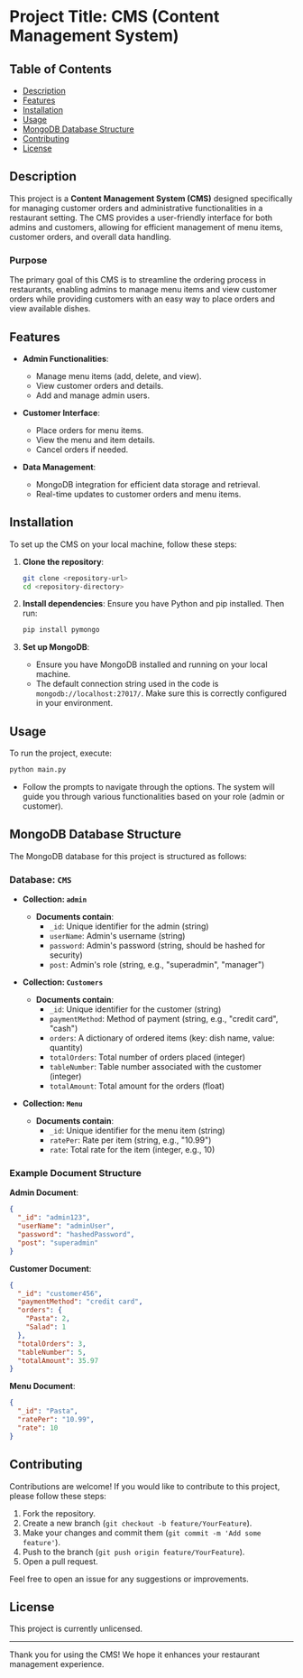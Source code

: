 # Project Title: CMS (Content Management System)

## Table of Contents
- [Description](#description)
- [Features](#features)
- [Installation](#installation)
- [Usage](#usage)
- [MongoDB Database Structure](#mongodb-database-structure)
- [Contributing](#contributing)
- [License](#license)

## Description
This project is a **Content Management System (CMS)** designed specifically for managing customer orders and administrative functionalities in a restaurant setting. The CMS provides a user-friendly interface for both admins and customers, allowing for efficient management of menu items, customer orders, and overall data handling.

### Purpose
The primary goal of this CMS is to streamline the ordering process in restaurants, enabling admins to manage menu items and view customer orders while providing customers with an easy way to place orders and view available dishes.

## Features
- **Admin Functionalities**:
  - Manage menu items (add, delete, and view).
  - View customer orders and details.
  - Add and manage admin users.
  
- **Customer Interface**:
  - Place orders for menu items.
  - View the menu and item details.
  - Cancel orders if needed.
  
- **Data Management**:
  - MongoDB integration for efficient data storage and retrieval.
  - Real-time updates to customer orders and menu items.

## Installation
To set up the CMS on your local machine, follow these steps:

1. **Clone the repository**:
   ```bash
   git clone <repository-url>
   cd <repository-directory>
   ```

2. **Install dependencies**:
   Ensure you have Python and pip installed. Then run:
   ```bash
   pip install pymongo
   ```

3. **Set up MongoDB**:
   - Ensure you have MongoDB installed and running on your local machine.
   - The default connection string used in the code is `mongodb://localhost:27017/`. Make sure this is correctly configured in your environment.

## Usage
To run the project, execute:
```bash
python main.py
```
- Follow the prompts to navigate through the options. The system will guide you through various functionalities based on your role (admin or customer).

## MongoDB Database Structure
The MongoDB database for this project is structured as follows:

### Database: `CMS`
- **Collection: `admin`**
  - **Documents contain**:
    - `_id`: Unique identifier for the admin (string)
    - `userName`: Admin's username (string)
    - `password`: Admin's password (string, should be hashed for security)
    - `post`: Admin's role (string, e.g., "superadmin", "manager")

- **Collection: `Customers`**
  - **Documents contain**:
    - `_id`: Unique identifier for the customer (string)
    - `paymentMethod`: Method of payment (string, e.g., "credit card", "cash")
    - `orders`: A dictionary of ordered items (key: dish name, value: quantity)
    - `totalOrders`: Total number of orders placed (integer)
    - `tableNumber`: Table number associated with the customer (integer)
    - `totalAmount`: Total amount for the orders (float)

- **Collection: `Menu`**
  - **Documents contain**:
    - `_id`: Unique identifier for the menu item (string)
    - `ratePer`: Rate per item (string, e.g., "10.99")
    - `rate`: Total rate for the item (integer, e.g., 10)

### Example Document Structure
**Admin Document**:
```json
{
  "_id": "admin123",
  "userName": "adminUser",
  "password": "hashedPassword",
  "post": "superadmin"
}
```

**Customer Document**:
```json
{
  "_id": "customer456",
  "paymentMethod": "credit card",
  "orders": {
    "Pasta": 2,
    "Salad": 1
  },
  "totalOrders": 3,
  "tableNumber": 5,
  "totalAmount": 35.97
}
```

**Menu Document**:
```json
{
  "_id": "Pasta",
  "ratePer": "10.99",
  "rate": 10
}
```

## Contributing
Contributions are welcome! If you would like to contribute to this project, please follow these steps:
1. Fork the repository.
2. Create a new branch (`git checkout -b feature/YourFeature`).
3. Make your changes and commit them (`git commit -m 'Add some feature'`).
4. Push to the branch (`git push origin feature/YourFeature`).
5. Open a pull request.

Feel free to open an issue for any suggestions or improvements.

## License
This project is currently unlicensed.

---

Thank you for using the CMS! We hope it enhances your restaurant management experience.
